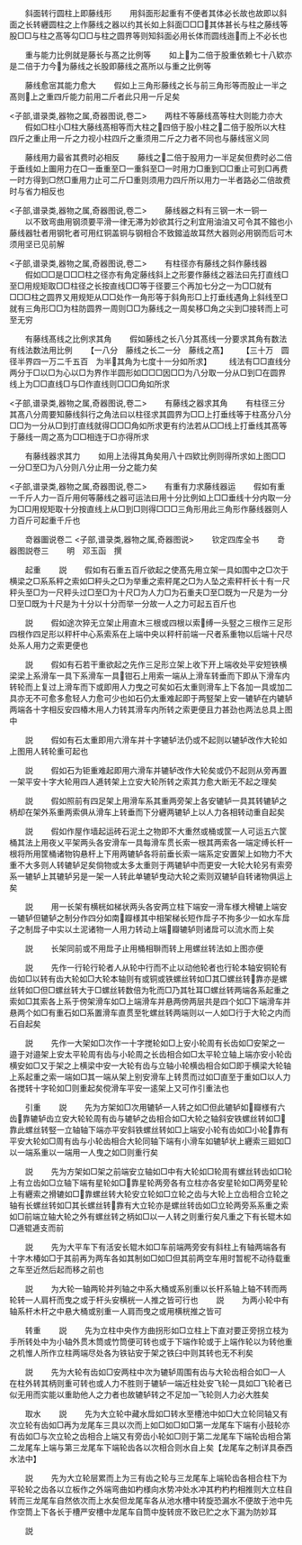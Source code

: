 <!-- { "loadSidebar": true } -->
　　斜面转行圆柱上即藤线形
　　用斜面形起重有不便者其体必长故也故即以斜面之长转纒圆柱之上作藤线之器以约其长如上斜面□□□其体甚长与柱之藤线等股□□与柱之髙等勾□□与柱之圆界等则知斜面必用长体而圆线迤而上不必长也

　　重与能力比例就是藤长与髙之比例等
　　如上为二倍于股重依赖七十八欵亦是二倍于力今为藤线之长股即藤线之髙所以与重之比例等

　　藤线愈宻其能力愈大
　　假如上三角形藤线之长与前三角形等而股止一半之髙则上之重四斤能力前用二斤者此只用一斤足矣

<子部,谱录类,器物之属,奇器图说,卷二>
　　两柱不等藤线髙等柱大则能力亦大
　　假如□柱小□柱大藤线髙相等而大柱之四倍于股小柱之二倍于股所以大柱四斤之重止用一斤之力视小柱四斤之重须用二斤之力者不同也与藤线宻义同

　　藤线用力最省其费时必相反
　　藤线之二倍于股用力一半足矣但费时必二倍于垂线如上圗用力在□一垂重至□一重斜至□一时用力□重到□□重止可到□再费一时方得到□然□重用力止可二斤□重则须用力四斤所以用力一半者路必二倍故费时与省力相反也

<子部,谱录类,器物之属,奇器图说,卷二>
　　藤线器之料有三钢一木一铜一
　　以不致弯曲用钢须要平滑一律无滞为妙欲其行之利宜用油油又可令其不鏥也小藤线器牡者用钢牝者可用红铜盖铜与钢相合不致鏥澁故耳然大器则必用钢而后可木须用坚已见前解

<子部,谱录类,器物之属,奇器图说,卷二>
　　有柱径亦有藤线之斜作藤线器
　　假如□□是□□□柱之径亦有角定藤线斜上之形要作藤线之器法曰先打直线□至□用规矩取□□柱径之长按直线□□等于径要三个再加七分之一为□□就有□□□柱之圆界又用规矩从□□处作一角形等于斜角形□上打垂线遇角上斜线至□就有三角形□□为柱防圆界一周则□□为藤线之一周矣移□角之尖到□接转而上可至无穷

　　有藤线髙线之比例求其角
　　假如藤线之长八分其髙线一分要求其角有数法有线法数法用比例
　　【一八分　藤线之长二一分　藤线之髙】
　　【三十万　圆径半界四一万二千五百　为半其角为七度十一分如所求】
　　线法有□□直线分两分于□以□为心以□为界作半圆形如□□□因□□为八分取一分从□到□在圆界线上为□□直线□与□作直线则□□□角如所求

<子部,谱录类,器物之属,奇器图说,卷二>
　　有藤线之器求其角
　　有柱径三分其髙八分周要知藤线斜行之角法曰以柱径求其圆界为□□上打垂线等于柱髙分八分□□为一分从□到打直线就得□□□角如所求更有约法若从□□线上打垂线其髙等于藤线一周之髙为□□相连于□亦得所求

　　有藤线器求其力
　　如用上法得其角矣用八十四欵比例则得所求如上图□□一分□至□为八分则八分止用一分之能力矣

<子部,谱录类,器物之属,奇器图说,卷二>
　　有重有力求藤线器运
　　假如有重一千斤人力一百斤用何等藤线之器可运法曰用十分比例如上□□垂线十分内取一分为□□用规矩取十分按直线上从□到□则得□□□三角形用此三角形作藤线器则人力百斤可起重千斤也

　　竒器圗说卷二
<子部,谱录类,器物之属,奇器图说>
　　钦定四库全书
　　竒器图説卷三
　　明　邓玉函　撰

　　起重
　　説
　　假如有石重五百斤欲起之使髙先用立架一具如围中之□次于横梁之□系系秤之索如□秤头之□为举重之索秤尾之□为人坠之索秤杆长十有一尺秤头至□为一尺秤头过□至□为十尺□为人力□为石重夫□至□既为一尺是为一分□至□既为十尺是为十分以十分而举一分故一人之力可起五百斤也

　　説
　　假如途次猝无立架止用直木三根或四根以索缚一头竪之三根作三足形四根作四足形以秤杆中心系索系在上端中央以秤杆前端一尺者系重物以后端十尺尽处系人用力之索更便也

　　説
　　假如有石若干重欲起之先作三足形立架上收下开上端收处平安短铁横梁梁上系滑车一具下系滑车一具钳石上用索一端从上滑车转垂而下即从下滑车内转轮而上复过上滑车而下或即用人力曳之可矣如石太重则滑车上下各加一具或加二具亦无不可愈多愈轻人力愈可少也如石仍太重难起即于两竪架上安一辘轳在内辘轳两端各十字相反安四椿木用人力转其滑车内所转之索更便且力甚劲也两法总具上图中

　　説
　　假如有石太重即用六滑车并十字辘轳法仍或不起则以辘轳改作大轮如上图用人转轮重可起也

　　説
　　假如石为钜重难起即用六滑车并辘轳改作大轮矣或仍不起则从旁再置一架平安十字大轮用四人逓转架上立安大轮所转之索其力愈大断无不起之理矣

　　説
　　假如照前有四足架上用滑车系其重两旁架上各安辘轳一具其转辘轳之柄却在架外系重两索俱从滑车上转垂而下分纒两辘轳上以人力各相转动重自起矣

　　説
　　假如作屋作墙起运砖石泥土之物即不大重然或桶或筐一人可运五六筐桶其法上用夜乂平架两头各安滑车一具每滑车贯长索一根其两索各一端定缚长杆一根将所用筐桶诸物钩悬杆上下用两辘轳各将前垂长索一端系定安置架上如物力不大重不大多则人转辘轳足矣倘物或太多太重则于两辘轳中而更安一大轮大轮另有索旁系一辘轳上其辘轳另是一架一人转此单辘轳曳动大轮之索则双辘轳自转诸物俱运上矣

　　説
　　用一长架有横桄如梯状两头各安两立柱下端安一滑车様大榾辘上端安一辘轳但辘轳之制分作四分如南瓣様其中相架梯长短作戽子不拘多少一如水车戽子之制戽子中实以土泥诸物一人用力转动上端瓣辘轳则诸戽可以流水而上矣

　　説
　　长架同前或不用戽子止用桶相聨而转上用螺丝转法如上图亦便

　　説
　　先作一行轮行轮者人从轮中行而不止以动他轮者也行轮本轴安铜轮有齿如□以转有齿大轮如□大轮本轴则有或铜或铁螺丝转如□其□螺丝转靠亦是螺丝转如□但□螺丝转大于□螺丝转数倍为牝而□乃其牡耳□螺丝转两端各系起重之索如□其索各上系于傍架滑车如□上端滑车并悬两傍两层共是四个如□下端滑车并悬两个如□有重石如□系置滑车直贯至牝螺丝转两端则以一人如□行于大轮之内而石自起矣

　　説
　　先作一大架如□次作一十字搅轮如□上安小轮周有长齿如□安架之一邉于对邉架上安太平轮周有齿与小轮周之长齿相合如□太平轮立轴上端亦安小轮齿横安如□又于架之上横梁中安一大轮有齿与立轴小轮横齿相合如□即于横梁大轮轴上系起重之索一端如□其一端从架上别安滑车上转贯而过如□直至于重如□以人力各搅转十字轮如□则重起矣傥滑车平安一逺架上又可作引重法也

　　引重
　　説
　　先为方架如□次用辘轳一人转之如□但此辘轳如瓣様有六齿靠辘轳齿立安大轮轮周有齿与辘轳之齿相合如□大轮之轴斜安铁螺丝转如□靠此螺丝转竪一立轴轴下端亦平安斜铁螺丝转如□上端安小轮有齿如□小轮靠有平安大轮如□周有齿与小轮齿相合大轮同轴下端有小滑车如辘轳状上纒索三廻如□以一端系重以一端用一人曳之如□则重行矣

　　説
　　先为方架如□架之前端安立轴如□中有大轮如□轮周有螺丝转齿如□轮上有立齿如□立轴下端有星轮如□靠星轮两旁各有立柱亦各安星轮如□两旁星轮上有纒索之搰辘如□靠螺丝转大轮安立轮如□立轮之齿与大轮上立齿相合立轮之轴有长螺丝转如□其长螺丝转靠有大立轮亦是螺丝转齿如□立轮两旁系系重之索如□前端立轴大轮之外有螺丝转之柄如□以一人转之则重行矣凡重之下有长辊木如□逓辊逓支而前

　　説
　　先为大平车下有活安长辊木如□车前端两旁安有斜柱上有轴两端各有十字木椿如□于其前再为两车各如其制如□如□但其前两空车用时暂柅不动待载重之车至近然后起而移之前也

　　説
　　为大轮一轴两轮并列轴之中系大桶或系别重以长杆系轴上轴不转而两轮转一人肩杆而曳之或于杆头安横桄一人推之皆可行也
　　説
　　为两小轮中有轴系杆木杆之中悬大桶或别重一人肩而曳之或用横桄推之皆可

　　转重
　　説
　　先为立柱中央作方曲拐形如□立柱上下直对要正旁拐立枝为手所转处中为小轴外贯木筒或竹筒便可转也或于下端作轮或于上端作轮以为转他重之机惟人所作立柱两端尽处各为铁钻安于架之铁臼中则其转也无不利矣

　　説
　　先为大轮有齿如□安两柱中次为辘轳周围有齿与大轮齿相合如□一人在柱外转其柄则重可转也或人力不胜则于辘轳一端近柱处安飞轮一具如□飞轮者已似无用而实能以重助他人之力者也故辘轳转之不足加一飞轮则人力必大胜矣

　　取水
　　説
　　先为大立轮中藏水戽如□转水至槽池中如□大立轮同轴又有次立轮有齿如□再为龙尾车三具以次而上如□如□如□第一龙尾车下端有小鼓轮亦有齿如□与次立轮之齿相合上端又有旁齿小轮如□则于第二龙尾车下端轮齿相合第二龙尾车上端与第三龙尾车下端轮齿各以次相合则水自上矣【龙尾车之制详具泰西水法中】

　　説
　　先为大立轮层累而上为三有齿之轮与三龙尾车上端轮齿各相合柱下为平轮轮之齿各以立板作之外端弯曲如杓様向水势冲处水冲其杓杓杓相推则大立柱自转而三龙尾车自然依次而上水矣但龙尾车各从池水槽中转旋恐漏水不便故于池中先作空筒上下各长于槽严安槽中龙尾车自筒中旋转庻不致已贮之水下漏为防妙耳

　　説

